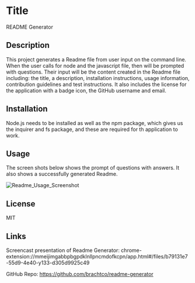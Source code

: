 # Title
README Generator

## Description

This project generates a Readme file from user input on the command line. When the user calls for 
node and the javascript file, then will be prompted with questions. Their input will be the content
created in the Readme file including: the title, a description, installation instructions, usage information,
contribution guidelines and test instructions. It also includes the license for the application with a badge icon,
the GitHub username and email.

## Installation

Node.js needs to be installed as well as the npm package, which gives us the inquirer and fs package, and
these are required for th application to work.

## Usage

The screen shots below shows the prompt of questions with answers. It also shows a successfully generated Readme. 

![Readme_Usage_Screenshot](https://user-images.githubusercontent.com/17559972/210869543-b344f595-2379-47a1-883c-86b6f9394b0d.png)

## License

MIT

## Links

Screencast presentation of Readme Generator: chrome-extension://mmeijimgabbpbgpdklnllpncmdofkcpn/app.html#/files/b79131e7-55d9-4e40-y133-d305d9925c49

GitHub Repo: https://github.com/brachtco/readme-generator





